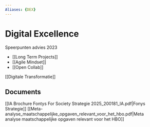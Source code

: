 ```yaml
---
Aliases: {DEX}
---
```


# Digital Excellence 

Speerpunten advies 2023
- [[Long Term Projects]]
- [[Agile Mindset]]
- [[Open Collab]]

[[Digitale Transformatie]]

## Documents
[[IA Brochure Fontys For Society Strategie 2025_200181_IA.pdf|Fonys Strategie]]
[[Meta-analyse_maatschappelijke_opgaven_relevant_voor_het_hbo.pdf|Meta analyse maatschappelijke opgaven relevant voor het HBO]]